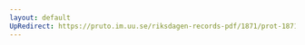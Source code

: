 ```yaml
---
layout: default
UpRedirect: https://pruto.im.uu.se/riksdagen-records-pdf/1871/prot-1871--fk--417.pdf
---
```

